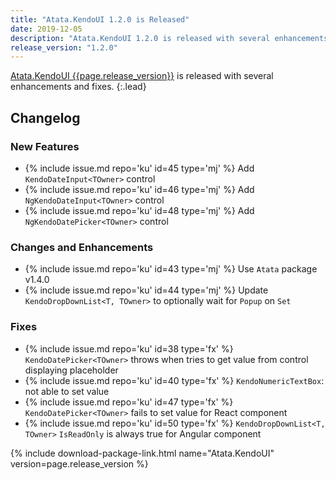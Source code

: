 ```yaml
---
title: "Atata.KendoUI 1.2.0 is Released"
date: 2019-12-05
description: "Atata.KendoUI 1.2.0 is released with several enhancements and fixes."
release_version: "1.2.0"
---
```


[Atata.KendoUI {{page.release_version}}](https://www.nuget.org/packages/Atata.KendoUI/{{page.release_version}})
is released with several enhancements and fixes.
{:.lead}

<!--more-->

## Changelog

### New Features

- {% include issue.md repo='ku' id=45 type='mj' %} Add `KendoDateInput<TOwner>` control
- {% include issue.md repo='ku' id=46 type='mj' %} Add `NgKendoDateInput<TOwner>` control
- {% include issue.md repo='ku' id=48 type='mj' %} Add `NgKendoDatePicker<TOwner>` control

### Changes and Enhancements

- {% include issue.md repo='ku' id=43 type='mj' %} Use `Atata` package v1.4.0
- {% include issue.md repo='ku' id=44 type='mj' %} Update `KendoDropDownList<T, TOwner>` to optionally wait for `Popup` on `Set`

### Fixes

- {% include issue.md repo='ku' id=38 type='fx' %} `KendoDatePicker<TOwner>` throws when tries to get value from control displaying placeholder
- {% include issue.md repo='ku' id=40 type='fx' %} `KendoNumericTextBox`: not able to set value
- {% include issue.md repo='ku' id=47 type='fx' %} `KendoDatePicker<TOwner>` fails to set value for React component
- {% include issue.md repo='ku' id=50 type='fx' %} `KendoDropDownList<T, TOwner>` `IsReadOnly` is always true for Angular component

{% include download-package-link.html name="Atata.KendoUI" version=page.release_version %}